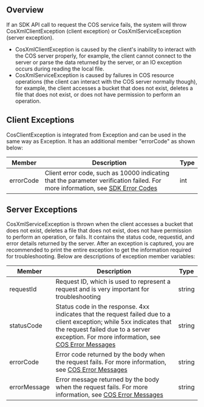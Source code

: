 ## Overview

If an SDK API call to request the COS service fails, the system will throw CosXmlClientException (client exception) or CosXmlServiceException (server exception).
- CosXmlClientException is caused by the client's inability to interact with the COS server properly, for example, the client cannot connect to the server or parse the data returned by the server, or an IO exception occurs during reading the local file.
- CosXmlServiceException is caused by failures in COS resource operations (the client can interact with the COS server normally though), for example, the client accesses a bucket that does not exist, deletes a file that does not exist, or does not have permission to perform an operation.


## Client Exceptions

CosClientException is integrated from Exception and can be used in the same way as Exception. It has an additional member "errorCode" as shown below:

| Member | Description | Type |
| ---- | ---- | ---- |
|errorCode| Client error code, such as 10000 indicating that the parameter verification failed. For more information, see [SDK Error Codes](https://intl.cloud.tencent.com/document/product/436/30443) |int|



## Server Exceptions

CosXmlServiceException is thrown when the client accesses a bucket that does not exist, deletes a file that does not exist, does not have permission to perform an operation, or fails. It contains the status code, requestid, and error details returned by the server. After an exception is captured, you are recommended to print the entire exception to get the information required for troubleshooting. Below are descriptions of exception member variables:

| Member | Description | Type |
| ------------ | ---------------------------------------- | --------- |
| requestId | Request ID, which is used to represent a request and is very important for troubleshooting | string |
| statusCode | Status code in the response. 4xx indicates that the request failed due to a client exception; while 5xx indicates that the request failed due to a server exception. For more information, see [COS Error Messages](https://intl.cloud.tencent.com/document/product/436/7730) | string |
| errorCode | Error code returned by the body when the request fails. For more information, see [COS Error Messages](https://intl.cloud.tencent.com/document/product/436/7730) | string |
| errorMessage | Error message returned by the body when the request fails. For more information, see [COS Error Messages](https://intl.cloud.tencent.com/document/product/436/7730) | string |

